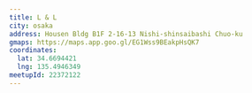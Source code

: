 ```yaml
---
title: L & L
city: osaka
address: Housen Bldg B1F 2-16-13 Nishi-shinsaibashi Chuo-ku
gmaps: https://maps.app.goo.gl/EG1Wss9BEakpHsQK7
coordinates:
  lat: 34.6694421
  lng: 135.4946349
meetupId: 22372122
---
```


